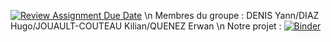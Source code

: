 [![Review Assignment Due Date](https://classroom.github.com/assets/deadline-readme-button-24ddc0f5d75046c5622901739e7c5dd533143b0c8e959d652212380cedb1ea36.svg)](https://classroom.github.com/a/4YDPKTYq)
\n Membres du groupe : DENIS Yann/DIAZ Hugo/JOUAULT-COUTEAU Kilian/QUENEZ Erwan \n
Notre projet : 
[![Binder](https://mybinder.org/badge_logo.svg)](https://mybinder.org/v2/gh/dm4bem-2023/5-reproducible-report-team7/HEAD)
